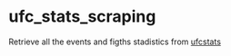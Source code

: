 # ufc_stats_scraping
Retrieve all the events and figths stadistics from [ufcstats](http://ufcstats.com/)
